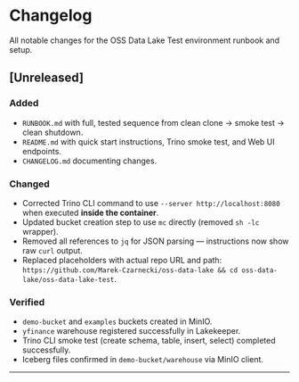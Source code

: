 # Changelog

All notable changes for the OSS Data Lake Test environment runbook and setup.

## [Unreleased]

### Added
- `RUNBOOK.md` with full, tested sequence from clean clone → smoke test → clean shutdown.
- `README.md` with quick start instructions, Trino smoke test, and Web UI endpoints.
- `CHANGELOG.md` documenting changes.

### Changed
- Corrected Trino CLI command to use `--server http://localhost:8080` when executed **inside the container**.
- Updated bucket creation step to use `mc` directly (removed `sh -lc` wrapper).
- Removed all references to `jq` for JSON parsing — instructions now show raw `curl` output.
- Replaced placeholders with actual repo URL and path:
  `https://github.com/Marek-Czarnecki/oss-data-lake && cd oss-data-lake/oss-data-lake-test`.

### Verified
- `demo-bucket` and `examples` buckets created in MinIO.
- `yfinance` warehouse registered successfully in Lakekeeper.
- Trino CLI smoke test (create schema, table, insert, select) completed successfully.
- Iceberg files confirmed in `demo-bucket/warehouse` via MinIO client.

---
